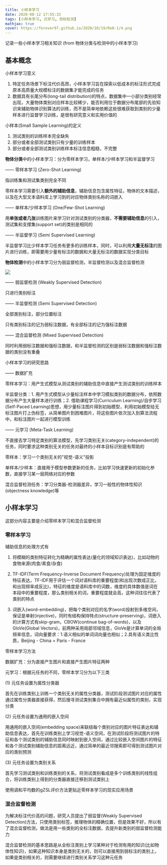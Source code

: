 ```yaml
---
title: 小样本学习
date: 2020-08-12 17:55:33
tags: [小样本学习, 元学习, 目标检测]
mathjax: true
cover: https://forever97.github.io/2020/10/19/Re0-1/4.png
---
```

记录一些小样本学习相关知识 (from 物体分类与检测中的小样本学习)

## 基本概念

小样本学习意义

1. 特定任务场景下标注代价高昂，小样本学习旨在探索以低成本的标注形式完成原本高质量大规模标注的数据集才能完成的任务
2. 数据具有长尾分布(long-tail distribution)的特点，数据集中一小部分类别经常出现，大量物体类别对应样本比较稀少，能否利用位于数据分布尾部的先验知识来辅助物体识别算法的训练，而不是简单地依赖这些很难获取到类别的少量样本进行监督学习训练，是很有研究意义和实用价值的

小样本(Small Sample Learning)的定义

1. 测试类别的训练样本完全缺失
2. 部分或者全部测试类别只有少量的训练样本
3. 部分或者全部测试类别训练样本标注信息粗糙，不完整

**物体分类**中的小样本学习：分为零样本学习，单样本/少样本学习和半监督学习

—— 零样本学习 (Zero-Shot Learning)

指训练集和测试集类别完全不同

零样本学习需要引入**额外的辅助信息**，辅助信息包含属性特征，物体的文本描述，以及在大型文本语料库上学习到的对应物体类别名称的词嵌入

—— 单样本/少样本学习 (One/Few-Shot Learning)

用**单张或者几张**训练图片来学习针对测试类别的分类器，**不需要辅助信息**的引入，测试集和支撑集(support set)的类别是相同的

—— 半监督学习 (Semi Supervised Learning)

半监督学习比少样本学习任务有更多的训练样本，同时，可以利用**大量无标注**的图片进行训练，即需要用少量有标注的数据和大量无标注的数据实现分类目标

**物体检测**中的小样本学习分为弱监督检测，半监督检测以及混合监督检测

![](1.png)

—— 弱监督检测 (Weakly Supervised Detection)

只进行类别标注

—— 半监督检测 (Semi Supervised Detection)

全部类别标注，部分位置标注

只有类别标注的记为弱标注数据，有全部标注的记为强标注数据

—— 混合监督检测 (Mixed Supervised Detection)

同时利用弱标注数据和强标注数据，和半监督检测的区别是弱标注数据和强标注数据的类别没有重叠

小样本学习的研究思路

—— 数据扩充

零样本学习：用产生式模型从测试类别的辅助信息中直接产生测试类别的训练样本

半监督分类：1. 用产生式模型从少量标注样本中学习模拟类别的数据分布，依照数据分布产生大量样本进行训练；2. 借助课程学习(Curriculum Learning)/自步学习(Self-Paced Learning)思想，用少量标注图片得到初始模型，利用初始模型给无标注图片打上伪标签，从简单图片到困难图片，将这些图片依次加入到算法流程中，和标注图片一起进行模型训练

—— 元学习 (Meta-Task Learning)

不直接去学习特定类别的算法模型，先学习类别无关(category-independent)的任务，同时要求这种类别无关的任务对最终的小样本目标识别是有帮助的

零样本：学习一个类别无关的"视觉-语义"投影

单样本/少样本：直接用于模型参数更新的任务，比如学习快速更新的初始化参数，直接学习某一层网络对应的参数

混合监督检测任务：学习分类器-检测器差异，学习一般性的物体性知识(objectness knowledge)等

## 小样本学习 

这部分内容主要是介绍零样本学习和混合监督检测

### 零样本学习

辅助信息的处理方式有

1. 将模糊的类别特征转化为精确的属性表达(量化的领域知识表达)，比如动物的食物来源(肉食/素食/杂食)

2. TF-IDF(Term Frequency-Inverse Document Frequency)处理为固定维度的特征表达，TF-IDF用于评估一个词对语料库的重要程度(和出现次数成正比，和出现频率成反比)，特征的维度是语料库中的词数，维度的具体数值是词在本段中的重要程度，那么类别相关的词，重要程度就会高，这种词往往代表了类别的特点

3. 词嵌入(word-embedding)，把每个类别对应的名字(word)投射到多维空间，保证是单射(injective)，同时有结构保持特点(structure-preserving)，词嵌入的计算方式有skip-gram，CBOW(continue bag-of-words)，以及GloVe(Global Vectors)，前两种采用局部邻域信息，GloVe是计算单词的全局频率信息，词向量要求：1.语义相似的单词词向量也相似；2.具有语义类比性质，Beijing - China = Paris - France

零样本学习方法

数据扩充：分为直接产生图片和直接产生图片特征两种

元学习：根据元任务的不同，零样本学习分为以下三类

(1) 元任务设置为属性分类器

首先在训练类别上训练一个类别无关的属性分类器，测试阶段测试图片对应的属性通过属性分类器直接获得，然后搜寻测试类别集合中拥有最近似属性的类别，实现分类

(2) 元任务设置为通用的嵌入空间

用通用的嵌入空间(embedding space)来联结每个类别对应的图片特征表达和辅助信息表达，首先在训练类别上学习视觉-语义空间，在测试阶段将测试图片的特征和各个测试类别的辅助信息同时映射到嵌入空间，通过比较嵌入空间图片的特征和各个测试类别辅助信息的距离远近，通过简单的最近邻搜索即可得到测试图片对应的类别预测

(3) 元任务设置为类别关系

首先学习测试类别和训练类别的关系，将测试类别看成是多个训练类别的线性组合，将训练类别上得到的分类器直接迁移到测试类别上

使用调和平均数的gZSL评价方法更贴近零样本学习的现实应用场景

### 混合监督检测

为解决标注代价高的问题，研究人员提出了弱监督(Weakly Supervised Detection)方法，只使用类别标签，推理物体的精确位置，但是效果不好，所以有了混合监督检测，做法是用一些类别的全标注数据，去提升新类别的弱监督检测能力

混合监督检测的基本思路是从全标注类别上学习某种对于检测有用的知识(比如物体性知识)，如果这种知识本身是类别无关的，则可以直接用到弱标注的类别上，如果是类别相关的，则需要继续进行类别关系学习这种元任务










